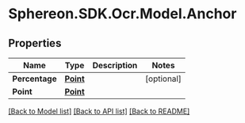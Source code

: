# Sphereon.SDK.Ocr.Model.Anchor
## Properties

Name | Type | Description | Notes
------------ | ------------- | ------------- | -------------
**Percentage** | [**Point**](Point.md) |  | [optional] 
**Point** | [**Point**](Point.md) |  | 

[[Back to Model list]](../README.md#documentation-for-models) [[Back to API list]](../README.md#documentation-for-api-endpoints) [[Back to README]](../README.md)

